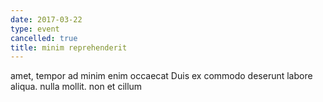 ```yaml
---
date: 2017-03-22
type: event
cancelled: true
title: minim reprehenderit
---
```

amet, tempor ad minim enim occaecat Duis ex commodo deserunt labore aliqua. nulla mollit. non et cillum